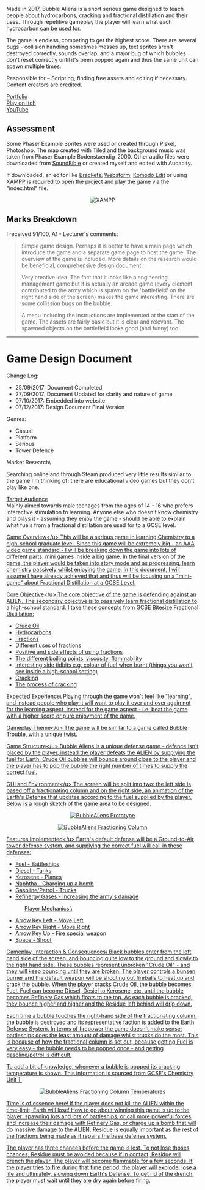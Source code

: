 Made in 2017, Bubble Aliens is a short serious game designed to teach people about hydrocarbons, cracking and fractional distillation and their uses. Through repetitive gameplay the player will learn what each hydrocarbon can be used for. 

The game is endless, competing to get the highest score. There are several bugs - collision handling sometimes messes up, text sprites aren't destroyed correctly, sounds overlap, and a major bug of which bubbles don't reset correctly until it's been popped again and thus the same unit can spawn multiple times.

Responsible for – Scripting, finding free assets and editing if necessary.\
Content creators are credited.

<!-- Screenshots Slideshow -->

[Portfolio](https://yuchingho.com/bubble-aliens)\
[Play on Itch](https://yuchingho.itch.io/bubble-aliens)\
[YouTube](https://youtu.be/KCYWLSK5n3I)

<!-- What each hydrocarbon spawns:
2:35 - Bitumen
0:16 - Fuel
0:35 - Diesel
0:50 - Kerosene
1:07 - Naphtha
4:30 - Petrol
5:55 - Refinery Gases -->
<!-- Code on GitHub, before YouTube -->
<!-- Game Design Document, after YouTube -->

## Assessment
Some Phaser Example Sprites were used or created through Piskel, Photoshop. The map created with Tiled and the background music was taken from Phaser Example Bodenstaendig_2000. Other audio files were downloaded from [SoundBible](http://soundbible.com) or created myself and edited with Audacity. 

If downloaded, an editor like [Brackets](http://brackets.io/), [Webstorm](https://www.jetbrains.com/webstorm/), [Komodo Edit](https://www.activestate.com/komodo-ide/downloads/edit) or using [XAMPP](https://www.apachefriends.org/index.html) is required to open the project and play the game via the "index.html" file. 

<p align="center">
  <img src="https://raw.githubusercontent.com/yuchingho/University/master/3)%20UWS%20Third%20Year/2)%20Semester%20One%20-%20HTML5%20%26%20JavaScript%20Games%20Programming/XAMPP.png?raw=true" alt="XAMPP"/>
</p>

## Marks Breakdown
I received 91/100, A1 - Lecturer's comments:
> Simple game design. Perhaps it is better to have a main page which introduce the game and a separate game page to host the game. The overview of the game is included. More details on the research would be beneficial, comprehensive design document.
>
> Very creative idea. The fact that it looks like a engineering management game but it is actually an arcade game (every element contributed to the army which is spawn on the 'battlefield' on the right hand side of the screen) makes the game interesting. There are some collission bugs on the bubble.
>
> A menu including the instructions are implemented at the start of the game. The assets are fairly basic but it is clear and relevant. The spawned objects on the battlefield looks good (and funny) too.

---

# Game Design Document

Change Log:
- 25/09/2017: Document Completed
- 27/09/2017: Document Updated for clarity and nature of game
- 07/10/2017: Embedded into website
- 07/12/2017: Design Document Final Version

Genres:
- Casual
- Platform
- Serious
- Tower Defence

Market Research\

Searching online and through Steam produced very little results similar to the game I'm thinking of; there are educational video games but they don't play like one.

<u>Target Audience</u>\
Mainly aimed towards male teenages from the ages of 14 - 16 who prefers interactive stimulation to learning. Anyone else who doesn't know chemistry and plays it - assuming they enjoy the game - should be able to explain what fuels from a fractional distillation are used for to a GCSE level.

<u>Game Overview\</u>
This will be a serious game in learning Chemistry to a high-school graduate level. Since this game will be extremely big - an AAA video game standard - I will be breaking down the game into lots of different parts: mini games inside a big game. In the final version of the game, the player would be taken into story mode and as progressing, learn chemistry passively whilst enjoying the game. In this document, I will assume I have already achieved that and thus will be focusing on a "mini-game" about Fractional Distillation at a GCSE Level.

<u>Core Objective\</u>
The core objective of the game is defending against an ALIEN. The secondary objective is to passively learn fractional distillation to a high-school standard. I take these concepts from <a class="LB" href="http://www.bbc.co.uk/education/guides/zm2v4wx/revision">GCSE Bitesize Fractional Distillation</a>:
<ul>
 	<li>Crude Oil</li>
 	<li>Hydrocarbons</li>
 	<li>Fractions</li>
 	<li>Different uses of fractions</li>
 	<li>Positive and side effects of using fractions</li>
 	<li>The different boiling points, viscosity, flammability</li>
 	<li>Interesting side tidbits e.g. <a class="LB" href="https://www.youtube.com/watch?v=7nL10C7FSbE">colour of fuel when burnt</a>
(things you won't see inside a high-school setting)</li>
 	<li>Cracking</li>
 	<li>The process of cracking</li>
</ul>
<u>Expected Experience\</u>
Playing through the game won't feel like "learning", and instead people who play it will want to play it over and over again not for the learning aspect, instead for the game aspect - i.e. beat the game with a higher score or pure enjoyment of the game.

<u>Gameplay Theme\</u>
The game will be similar to a game called [Bubble Trouble](https://www.youtube.com/embed/hVFri15sqsE), with a unique twist.

<u>Game Structure\</u>
Bubble Aliens is a unique defense game - defence isn't placed by the player, instead the player defeats the ALIEN by supplying the fuel for Earth. Crude Oil bubbles will bounce around close to the player and the player has to pop the bubble the right number of times to supply the correct fuel.

<u>GUI and Environment\</u>
The screen will be split into two: the left side is based off a fractionating column and on the right side, an animation of the Earth's Defense that updates according to the fuel supplied by the player. Below is a rough sketch of the game area to be designed.

<p align="center">
  <img src="https://github.com/yuchingho/University/blob/master/3)%20UWS%20Third%20Year/2)%20Semester%20One%20-%20HTML5%20%26%20JavaScript%20Games%20Programming/Assessment/BubbleAliens%20Prototype.png" alt="BubbleAliens Prototype"/>
</p>

<p align="center">
  <img src="https://github.com/yuchingho/University/blob/master/3)%20UWS%20Third%20Year/2)%20Semester%20One%20-%20HTML5%20%26%20JavaScript%20Games%20Programming/Assessment/BubbleAliens%20Fractioning%20Column.png" alt="BubbleAliens Fractioning Column"/>
</p>

<u>Features Implemented\</u>
Earth's default defense will be a Ground-to-Air tower defense system, and supplying the correct fuel will call in these defenses:
<ul>
 	<li>Fuel - Battleships</li>
 	<li>Diesel - Tanks</li>
 	<li>Kerosene - Planes</li>
 	<li>Naphtha - Charging up a bomb</li>
 	<li>Gasoline/Petrol - Trucks</li>
 	<li>Refinergy Gases - Increasing the army's damage</li>
</ul>
<ul>
 	<li style="list-style-type: none;">
<ul>Player Mechanics:\</ul>
</li>
</ul>
<ul>
 	<li>Arrow Key Left - Move Left</li>
 	<li>Arrow Key Right - Move Right</li>
 	<li>Arrow Key Up - Fire special weapon</li>
 	<li>Space - Shoot</li>
</ul>
<u>Gameplay, Interaction &amp; Consequences\</u>
Black bubbles enter from the left hand side of the screen, and bouncing quite low to the ground and slowly to the right hand side. These bubbles represent unbroken "Crude Oil" - and they will keep bouncing until they are broken. The player controls a bunsen burner and the default weapon will be shooting out fireballs to heat up and crack the bubble. When the player cracks Crude Oil, the bubble becomes Fuel. Fuel can become Diesel, Desiel to Kerosene, etc. until the bubble becomes Refinery Gas which floats to the top. As each bubble is cracked, they bounce higher and higher and the Residue left behind will drip down.

Each time a bubble touches the right-hand side of the fractionating column, the bubble is destroyed and its representative faction is added to the Earth Defense System. In terms of firepower the game doesn't make sense: battleships does the least amount of damage whilst trucks do the most. This is because of how the fractional column is set out, because getting Fuel is very easy - the bubble needs to be popped once - and getting gasoline/petrol is difficult.

To add a bit of knowledge, whenever a bubble is popped its cracking temperature is shown. This information is sourced from <a class="LB" href="https://sophiesrevisionblog.blogspot.co.uk/2014/02/gces-chemistry-unit-1-crude-oil.html">GCSE's Chemistry Unit 1</a>.

<p align="center">
  <img src="https://github.com/yuchingho/University/blob/master/3)%20UWS%20Third%20Year/2)%20Semester%20One%20-%20HTML5%20%26%20JavaScript%20Games%20Programming/Assessment/BubbleAliens%20Fractioning%20Column%20Temperatures.png" alt="BubbleAliens Fractioning Column Temperatures"/>
</p>

Time is of essence here! If the player does not kill the ALIEN within the time-limit, Earth will lose! How to go about winning this game is up to the player: spawning lots and lots of battleships, or call more powerful forces and increase their damage with Refinery Gas, or charge up a bomb that will do massive damage to the ALIEN. Residue is equally important as the rest of the fractions being made as it repairs the base defense system.

The player has three chances before the game is lost. To not lose thoses chances, Residue must be avoided because if in contact, Residue will drench the player. The player will become flammable for a few seconds. If the player tries to fire during that time period, the player will explode, lose a life and ultimately, slowing down Earth's Defense. To get rid of the drench, the player must wait until they are dry again before firing.

<!--
<h1><span style="text-decoration: underline;">Design Document</span></h1>
<ul>
 	<li style="list-style-type: none;"><span style="text-decoration: underline;">Change Log:</span></li>
 	<li>25/09/2017: Document Completed</li>
 	<li>27/09/2017: Document Updated for clarity and nature of game</li>
 	<li>07/10/2017: Embedded into website</li>
 	<li>07/12/2017: Design Document Final Version</li>
</ul>
<ul>
 	<li style="list-style-type: none;"><span style="text-decoration: underline;">Genres:</span></li>
 	<li>Casual</li>
 	<li>Platform</li>
 	<li>Serious</li>
 	<li>Tower Defence</li>
</ul>
<u>Market Research</u>
Searching online and through Steam produced very little results similar to the game I'm thinking of; there are educational video games but they don't play like one.

<!--<u>Target Audience</u>
Mainly aimed towards male teenages from the ages of 14 - 16 who prefers interactive stimulation to learning. Anyone else who doesn't know chemistry and plays it - assuming they enjoy the game - should be able to explain what fuels from a fractional distillation are used for to a GCSE level.

<!--<u>Game Overview</u>
This will be a serious game in learning Chemistry to a high-school graduate level. Since this game will be extremely big - an AAA video game standard - I will be breaking down the game into lots of different parts: mini games inside a big game. In the final version of the game, the player would be taken into story mode and as progressing, learn chemistry passively whilst enjoying the game. In this document, I will assume I have already achieved that and thus will be focusing on a "mini-game" about Fractional Distillation at a GCSE Level.

<!--<u>Core Objective</u>
The core objective of the game is defending against an ALIEN. The secondary objective is to passively learn fractional distillation to a high-school standard. I take these concepts from <a class="LB" href="http://www.bbc.co.uk/education/guides/zm2v4wx/revision">GCSE Bitesize Fractional Distillation</a>:
<ul>
 	<li>Crude Oil</li>
 	<li>Hydrocarbons</li>
 	<li>Fractions</li>
 	<li>Different uses of fractions</li>
 	<li>Positive and side effects of using fractions</li>
 	<li>The different boiling points, viscosity, flammability</li>
 	<li>Interesting side tidbits e.g. <a class="LB" href="https://www.youtube.com/watch?v=7nL10C7FSbE">colour of fuel when burnt</a>
(things you won't see inside a high-school setting)</li>
 	<li>Cracking</li>
 	<li>The process of cracking</li>
</ul>
<u>Expected Experience</u>
Playing through the game won't feel like "learning", and instead people who play it will want to play it over and over again not for the learning aspect, instead for the game aspect - i.e. beat the game with a higher score or pure enjoyment of the game.

<!--<u>Gameplay Theme</u>
The game will be similar to a game called "Bubble Trouble", with a unique twist.

<!--<iframe src="https://www.youtube.com/embed/hVFri15sqsE" width="854" height="480" frameborder="0" allowfullscreen="allowfullscreen" data-mce-fragment="1"></iframe>

<!--<u>Game Structure</u>
Bubble Aliens is a unique defense game - defence isn't placed by the player, instead the player defeats the ALIEN by supplying the fuel for Earth. Crude Oil bubbles will bounce around close to the player and the player has to pop the bubble the right number of times to supply the correct fuel.

<!--<u>GUI and Environment</u>
The screen will be split into two: the left side is based off a fractionating column and on the right side, an animation of the Earth's Defense that updates according to the fuel supplied by the player. Below is a rough sketch of the game area to be designed.

<!--<img class="hoverZoomLink aligncenter wp-image-1343 size-full" src="https://yuchingho.com/wp-content/uploads/BubbleAliens-Prototype.png" alt="" width="1366" height="768" />

<!--<img class="hoverZoomLink aligncenter wp-image-901 size-full" src="https://yuchingho.com/wp-content/uploads/2018/05/infoFractioningColumn.png" alt="" width="546" height="522" />

<!--<u>Features Implemented</u>
Earth's default defense will be a Ground-to-Air tower defense system, and supplying the correct fuel will call in these defenses:
<ul>
 	<li>Fuel - Battleships</li>
 	<li>Diesel - Tanks</li>
 	<li>Kerosene - Planes</li>
 	<li>Naphtha - Charging up a bomb</li>
 	<li>Gasoline/Petrol - Trucks</li>
 	<li>Refinergy Gases - Increasing the army's damage</li>
</ul>
<ul>
 	<li style="list-style-type: none;">
<ul>Player Mechanics:</ul>
</li>
</ul>
<ul>
 	<li>Arrow Key Left - Move Left</li>
 	<li>Arrow Key Right - Move Right</li>
 	<li>Arrow Key Up - Fire special weapon</li>
 	<li>Space - Shoot</li>
</ul>
<u>Gameplay, Interaction &amp; Consequences</u>
Black bubbles enter from the left hand side of the screen, and bouncing quite low to the ground and slowly to the right hand side. These bubbles represent unbroken "Crude Oil" - and they will keep bouncing until they are broken. The player controls a bunsen burner and the default weapon will be shooting out fireballs to heat up and crack the bubble. When the player cracks Crude Oil, the bubble becomes Fuel. Fuel can become Diesel, Desiel to Kerosene, etc. until the bubble becomes Refinery Gas which floats to the top. As each bubble is cracked, they bounce higher and higher and the Residue left behind will drip down.

<!--Each time a bubble touches the right-hand side of the fractionating column, the bubble is destroyed and its representative faction is added to the Earth Defense System. In terms of firepower the game doesn't make sense: battleships does the least amount of damage whilst trucks do the most. This is because of how the fractional column is set out, because getting Fuel is very easy - the bubble needs to be popped once - and getting gasoline/petrol is difficult.
To add a bit of knowledge, whenever a bubble is popped its cracking temperature is shown. This information is sourced from <a class="LB" href="https://sophiesrevisionblog.blogspot.co.uk/2014/02/gces-chemistry-unit-1-crude-oil.html">GCSE's Chemistry Unit 1</a>.

<!--<center><img class="hoverZoomLink aligncenter wp-image-902 size-full" src="https://yuchingho.com/wp-content/uploads/2018/05/infoFractioningColumnTemperature.jpg" alt="" width="546" height="400" /></center>Time is of essence here! If the player does not kill the ALIEN within the time-limit, Earth will lose! How to go about winning this game is up to the player: spawning lots and lots of battleships, or call more powerful forces and increase their damage with Refinery Gas, or charge up a bomb that will do massive damage to the ALIEN. Residue is equally important as the rest of the fractions being made as it repairs the base defense system.

<!--The player has three chances before the game is lost. To not lose thoses chances, Residue must be avoided because if in contact, Residue will drench the player. The player will become flammable for a few seconds. If the player tries to fire during that time period, the player will explode, lose a life and ultimately, slowing down Earth's Defense. To get rid of the drench, the player must wait until they are dry again before firing.